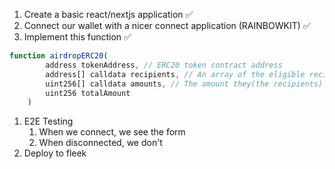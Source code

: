1. Create a basic react/nextjs application ✅
2. Connect our wallet with a nicer connect application (RAINBOWKIT) ✅
3. Implement this function ✅
```javascript
function airdropERC20(
        address tokenAddress, // ERC20 token contract address
        address[] calldata recipients, // An array of the eligible recipients(addresses) for the airdrop
        uint256[] calldata amounts, // The amount they(the recipients) get
        uint256 totalAmount
    )
```
1. E2E Testing
   1. When we connect, we see the form
   2. When disconnected, we don't
2. Deploy to fleek